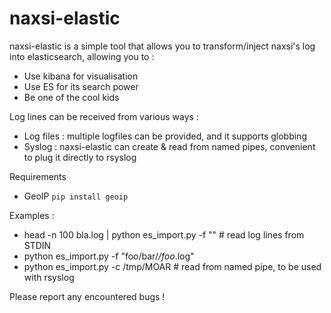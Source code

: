 naxsi-elastic
=============

naxsi-elastic is a simple tool that allows you to transform/inject naxsi's log into elasticsearch, allowing you to :
  * Use kibana for visualisation
  * Use ES for its search power
  * Be one of the cool kids


Log lines can be received from various ways :
  * Log files : multiple logfiles can be provided, and it supports globbing
  * Syslog : naxsi-elastic can create & read from named pipes, convenient to plug it directly to rsyslog

Requirements
  * GeoIP `pip install geoip`

Examples :
  * head -n 100 bla.log | python es_import.py -f "" # read log lines from STDIN
  * python es_import.py -f "foo/bar/*/foo*.log"
  * python es_import.py -c /tmp/MOAR  # read from named pipe, to be used with rsyslog

Please report any encountered bugs !





